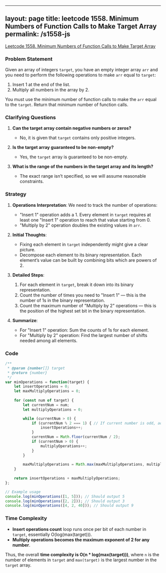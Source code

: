 
---
layout: page
title: leetcode 1558. Minimum Numbers of Function Calls to Make Target Array
permalink: /s1558-js
---
[Leetcode 1558. Minimum Numbers of Function Calls to Make Target Array](https://algoadvance.github.io/algoadvance/l1558)
### Problem Statement

Given an array of integers `target`, you have an empty integer array `arr` and you need to perform the following operations to make `arr` equal to `target`:

1. Insert 1 at the end of the list.
2. Multiply all numbers in the array by 2.

You must use the minimum number of function calls to make the `arr` equal to the `target`. Return that minimum number of function calls.

### Clarifying Questions

1. **Can the target array contain negative numbers or zeros?**
   - No, it is given that `target` contains only positive integers.

2. **Is the target array guaranteed to be non-empty?**
   - Yes, the `target` array is guaranteed to be non-empty.

3. **What is the range of the numbers in the target array and its length?**
   - The exact range isn’t specified, so we will assume reasonable constraints.

### Strategy

1. **Operations Interpretation**: We need to track the number of operations:
   - "Insert 1" operation adds a 1. Every element in `target` requires at least one "Insert 1" operation to reach that value starting from 0.
   - "Multiply by 2" operation doubles the existing values in `arr`.

2. **Initial Thoughts**:
   - Fixing each element in `target` independently might give a clear picture.
   - Decompose each element to its binary representation. Each element’s value can be built by combining bits which are powers of 2.

3. **Detailed Steps**:
   1. For each element in `target`, break it down into its binary representation.
   2. Count the number of times you need to "Insert 1" — this is the number of 1s in the binary representation.
   3. Count the maximum number of "Multiply by 2" operations — this is the position of the highest set bit in the binary representation.

4. **Summarize**:
   - For "Insert 1" operation: Sum the counts of 1s for each element.
   - For "Multiply by 2" operation: Find the largest number of shifts needed among all elements.

### Code

```javascript
/**
 * @param {number[]} target
 * @return {number}
 */
var minOperations = function(target) {
    let insertOperations = 0;
    let maxMultiplyOperations = 0;
    
    for (const num of target) {
        let currentNum = num;
        let multiplyOperations = 0;

        while (currentNum > 0) {
            if (currentNum % 2 === 1) { // If current number is odd, add an "Insert 1"
                insertOperations++;
            }
            currentNum = Math.floor(currentNum / 2);
            if (currentNum > 0) {
                multiplyOperations++;
            }
        }
        
        maxMultiplyOperations = Math.max(maxMultiplyOperations, multiplyOperations);
    }
    
    return insertOperations + maxMultiplyOperations;
};

// Example usage
console.log(minOperations([1, 5])); // Should output 5
console.log(minOperations([2, 2])); // Should output 3
console.log(minOperations([4, 2, 40])); // Should output 9
```

### Time Complexity

- **Insert operations count** loop runs once per bit of each number in `target`, essentially O(log(max(target))).
- **Multiply operations becomes the maximum exponent of 2 for any number**.

Thus, the overall **time complexity is O(n * log(max(target)))**, where `n` is the number of elements in `target` and `max(target)` is the largest number in the `target` array.